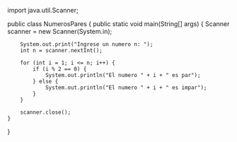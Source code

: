 import java.util.Scanner;

public class NumerosPares {
    public static void main(String[] args) {
        Scanner scanner = new Scanner(System.in);
        
        System.out.print("Ingrese un numero n: ");
        int n = scanner.nextInt();
        
        for (int i = 1; i <= n; i++) {
            if (i % 2 == 0) {
                System.out.println("El numero " + i + " es par");
            } else {
                System.out.println("El numero " + i + " es impar");
            }
        }
        
        scanner.close();
    }
}
